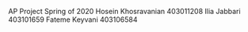 AP Project Spring of 2020
Hosein Khosravanian 403011208
Ilia Jabbari 403101659
Fateme Keyvani 403106584

